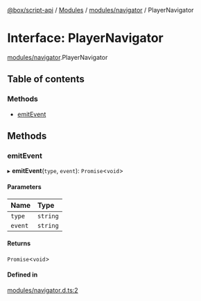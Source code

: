[@box/script-api](../README.md) / [Modules](../modules.md) / [modules/navigator](../modules/modules_navigator.md) / PlayerNavigator

# Interface: PlayerNavigator

[modules/navigator](../modules/modules_navigator.md).PlayerNavigator

## Table of contents

### Methods

- [emitEvent](modules_navigator.PlayerNavigator.md#emitevent)

## Methods

### emitEvent

▸ **emitEvent**(`type`, `event`): `Promise`<`void`\>

#### Parameters

| Name | Type |
| :------ | :------ |
| `type` | `string` |
| `event` | `string` |

#### Returns

`Promise`<`void`\>

#### Defined in

[modules/navigator.d.ts:2](https://github.com/box-engine/script-api/blob/861e99e/server/modules/navigator.d.ts#L2)
